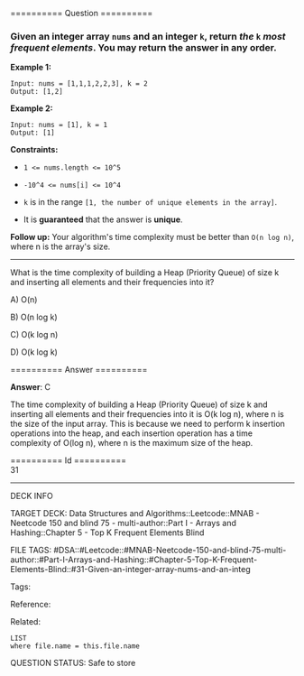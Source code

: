 ========== Question ==========  

### Given an integer array `nums` and an integer `k`, return _the_ `k` _most frequent elements_. You may return the answer in **any order**.

**Example 1:**

```
Input: nums = [1,1,1,2,2,3], k = 2
Output: [1,2]
```

**Example 2:**

```
Input: nums = [1], k = 1
Output: [1]
```

**Constraints:**

- `1 <= nums.length <= 10^5`

- `-10^4 <= nums[i] <= 10^4`

- `k` is in the range `[1, the number of unique elements in the array]`.

- It is **guaranteed** that the answer is **unique**.

**Follow up:** Your algorithm's time complexity must be better than
`O(n log n)`, where n is the array's size.

---

What is the time complexity of building a Heap (Priority Queue) of size k and
inserting all elements and their frequencies into it?

A) O(n)

B) O(n log k)

C) O(k log n)

D) O(k log k)  

========== Answer ==========  

**Answer**: C

The time complexity of building a Heap (Priority Queue) of size k and inserting
all elements and their frequencies into it is O(k log n), where n is the size of
the input array. This is because we need to perform k insertion operations into
the heap, and each insertion operation has a time complexity of O(log n), where
n is the maximum size of the heap.

========== Id ==========  
31

---

DECK INFO

TARGET DECK: Data Structures and Algorithms::Leetcode::MNAB - Neetcode 150 and blind 75 - multi-author::Part I - Arrays and Hashing::Chapter 5 - Top K Frequent Elements Blind

FILE TAGS: #DSA::#Leetcode::#MNAB-Neetcode-150-and-blind-75-multi-author::#Part-I-Arrays-and-Hashing::#Chapter-5-Top-K-Frequent-Elements-Blind::#31-Given-an-integer-array-nums-and-an-integ

Tags:

Reference:

Related:

```dataview
LIST
where file.name = this.file.name
```
QUESTION STATUS: Safe to store
